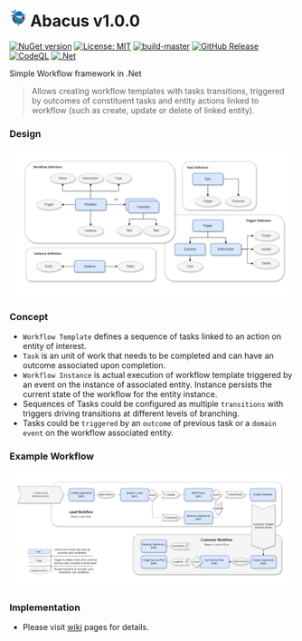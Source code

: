 # <img src="https://github.com/CodeShayk/abacus.net/blob/master/images/ninja-icon-16.png" alt="ninja" style="width:30px;"/> Abacus v1.0.0
[![NuGet version](https://badge.fury.io/nu/abacus.svg)](https://badge.fury.io/nu/abacus) [![License: MIT](https://img.shields.io/badge/License-MIT-yellow.svg)](https://github.com/codeshayk/abacus/blob/master/License.md) [![build-master](https://github.com/codeshayk/abacus/actions/workflows/Build-Master.yml/badge.svg)](https://github.com/codeshayk/abacus/actions/workflows/Build-Master.yml) [![GitHub Release](https://img.shields.io/github/v/release/codeshayk/abacus?logo=github&sort=semver)](https://github.com/codeshayk/abacus/releases/latest)
[![CodeQL](https://github.com/codeshayk/abacus/actions/workflows/codeql.yml/badge.svg)](https://github.com/codeshayk/abacus/actions/workflows/codeql.yml) [![.Net](https://img.shields.io/badge/.Net-8.0-blue)](https://dotnet.microsoft.com/en-us/download/dotnet/8.0)

Simple Workflow framework in .Net
> Allows creating workflow templates with tasks transitions, triggered by outcomes of constituent tasks and entity actions linked to workflow (such as create, update or delete of linked entity).
### Design
![Abscus.Design](images/abscus.design.png)

### Concept
- `Workflow Template` defines a sequence of tasks linked to an action on entity of interest.
- `Task` is an unit of work that needs to be completed and can have an outcome associated upon completion.
- `Workflow Instance` is actual execution of workflow template triggered by an event on the instance of associated entity. Instance persists the current state of the workflow for the entity instance.
- Sequences of Tasks could be configured as multiple `transitions` with triggers driving transitions at different levels of branching.
- Tasks could be `triggered` by an `outcome` of previous task or a `domain event` on the workflow associated entity.

### Example Workflow
![Abscus.Example](images/abscus.example.png)

### Implementation
- Please visit [wiki](https://github.com/CodeShayk/Abacus/wiki) pages for details.
